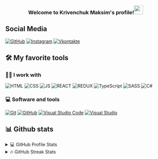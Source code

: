 <h3 align="center">
  Welcome to Krivenchuk Maksim's profile!<img src="https://media.giphy.com/media/hvRJCLFzcasrR4ia7z/giphy.gif" width="28"> 
</h3>



## Social Media

<a href= "https://github.com/Maxiimkka"><img alt="GitHub" src="https://img.shields.io/badge/GitHub-000000.svg?style=flat-square&logo=github&logoColor=white"></a>
<a href= "https://www.instagram.com/andr_15_sh/"><img alt="Instagram" src="https://img.shields.io/badge/Instagram-ff0000.svg?style=flat-square&logo=instagram&logoColor=white"></a>
<a href= "https://vk.com/andr15shev"><img alt="Vkontakte" src="https://img.shields.io/badge/VK-0000ff.svg?style=flat-square&logo=vk&logoColor=white"></a>

## 🛠️ My favorite tools

### 👨‍💻 I work with
<p>
    <a><img alt="HTML" src="https://img.shields.io/badge/HTML-E34F26.svg?style=flat-square&logo=html5&logoColor=white"></a>
    <a><img alt="CSS" src="https://img.shields.io/badge/CSS-1572B6.svg?style=flat-square&logo=css3&logoColor=white"></a>
   <a><img alt="JS" src="https://img.shields.io/badge/JavaScript-yellow.svg?style=flat-square&logo=JavaScript&logoColor=white"></a>
   <a><img alt="REACT" src="https://img.shields.io/badge/React-blue.svg?style=flat-square&logo=React&logoColor=white"></a>
     <a><img alt="REDUX" src="https://img.shields.io/badge/Redux-purple.svg?style=flat-square&logo=Redux&logoColor=white"></a>
    <a><img alt="TypeScript" src="https://img.shields.io/badge/TypeScript-darkblue.svg?style=flat-square&logo=TypeScript&logoColor=white"></a>
    <a><img alt="SASS" src="https://img.shields.io/badge/Sass-hotpink.svg?style=flat-square&logo=SASS&logoColor=white"></a>
   <a><img alt="C#" src="https://img.shields.io/badge/CS-5151ff.svg?style=flat-square&logo=CSHARP&logoColor=white"></a>
 
 
  
</p>

### 💻 Software and tools
<p>
    <a href="https://git-scm.com/"><img alt="Git" src="https://img.shields.io/badge/Git-F05033.svg?style=flat-square&logo=git&logoColor=white"></a>
    <a href="https://github.com/"><img alt="GitHub" src="https://img.shields.io/badge/GitHub-000001.svg?style=flat-square&logo=github&logoColor=white"></a>
    <a href="https://code.visualstudio.com/"><img alt="Visual Studio Code" src="https://img.shields.io/badge/Visual%20Studio%20Code-0078d7.svg?style=flat-square&logo=visual-studio-code&logoColor=white"></a>
    <a href="https://visualstudio.microsoft.com/"><img alt="Visual Studio" src="https://img.shields.io/badge/Visual%20Studio-8b00ff.svg?style=flat-square&logo=visual-studio&logoColor=white"></a>
 </p>
    

## 📊 Github stats

<!-- https://github.com/anuraghazra/github-readme-stats -->
<details> 
  <summary>💻 GitHub Profile Stats</summary>
  <br/>
    <a href="https://github.com/Maxiimkka"><img alt="Maksim's Github Stats" src="https://denvercoder1-github-readme-stats.vercel.app/api/?username=Maxiimkka&show_icons=true&count_private=true&theme=react&hide_border=true&bg_color=1F222E&title_color=F85D7F&icon_color=F8D866" height="192px"/></a>
  <a href="https://github.com/Maxiimkka"><img alt="Maksim's Top Languages" src="https://github-readme-stats.vercel.app/api/top-langs/?username=Maxiimkka&langs_count=8&layout=compact&theme=react&hide_border=true&bg_color=1F222E&title_color=F85D7F&icon_color=F8D866&hide=Jupyter%20Notebook" height="192px"/></a>
  <br/>
</details>

<details> 
  <summary>🔥 GitHub Streak Stats</summary>
  <br/>
    <a href="https://github.com/Maxiimkka">
    <img alt="DimaXDD's streak" src="https://github-readme-streak-stats.herokuapp.com/?user=Maxiimkka&theme=monokai-metallian&hide_border=true"/>
  </a>
  <br/>
</details>
